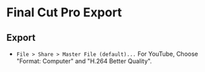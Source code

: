 # Final Cut Pro Export

## Export

- `File > Share > Master File (default)...`
For YouTube, Choose "Format: Computer" and "H.264 Better Quality".
